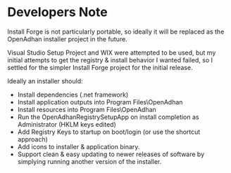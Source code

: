 # Developers Note

Install Forge is not particularly portable, so ideally it will be replaced as the OpenAdhan installer project in the future.

Visual Studio Setup Project and WIX were attempted to be used, but my initial attempts to get the registry & install behavior I wanted failed, so I settled for the simpler Install Forge project for the initial release.

Ideally an installer should:
* Install dependencies (.net framework)
* Install application outputs into Program Files\OpenAdhan
* Install resources into Program Files\OpenAdhan
* Run the OpenAdhanRegistrySetupApp on install completion as Administrator (HKLM keys edited)
* Add Registry Keys to startup on boot/login (or use the shortcut approach)
* Add icons to installer & application binary.
* Support clean & easy updating to newer releases of software by simplying running another version of the installer.